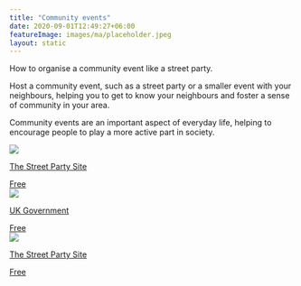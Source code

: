 ```yaml
---
title: "Community events"
date: 2020-09-01T12:49:27+06:00
featureImage: images/ma/placeholder.jpeg
layout: static
---
```


How to organise a community event like a street party.

Host a community event, such as a street party or a smaller event with your neighbours, helping you to get to know your neighbours and foster a sense of community in your area.

Community events are an important aspect of everyday life, helping to encourage people to play a more active part in society.

<a class="ma-link" href="https://www.streetparty.org.uk/guide/street-meet/"><div class="ma-card ma-card-Community"><div class="ma-icon"><img src ="/images/icon-check.png"/></div><div class="ma-name"><p>The Street Party Site</p></div><div class="ma-paid-text"><span>Free</span></div></div></a><a class="ma-link" href="https://www.gov.uk/organise-street-party"><div class="ma-card ma-card-Community"><div class="ma-icon"><img src ="/images/icon-check.png"/></div><div class="ma-name"><p>UK Government</p></div><div class="ma-paid-text"><span>Free</span></div></div></a><a class="ma-link" href="https://www.streetparty.org.uk/guide/"><div class="ma-card ma-card-Community"><div class="ma-icon"><img src ="/images/icon-check.png"/></div><div class="ma-name"><p>The Street Party Site</p></div><div class="ma-paid-text"><span>Free</span></div></div></a>  

<br/><br/>






